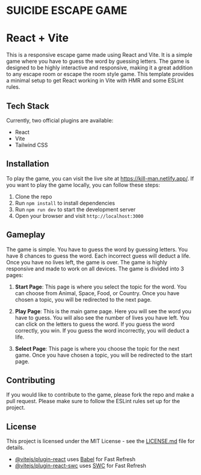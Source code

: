 # SUICIDE ESCAPE GAME
# React + Vite

This is a responsive escape game made using React and Vite. It is a simple game where you have to guess the word by guessing letters. The game is designed to be highly interactive and responsive, making it a great addition to any escape room or escape the room style game.
This template provides a minimal setup to get React working in Vite with HMR and some ESLint rules.

## Tech Stack
Currently, two official plugins are available:

- React
- Vite
- Tailwind CSS

## Installation

To play the game, you can visit the live site at https://kill-man.netlify.app/. If you want to play the game locally, you can follow these steps:

1. Clone the repo
2. Run `npm install` to install dependencies
3. Run `npm run dev` to start the development server
4. Open your browser and visit `http://localhost:3000`

## Gameplay

The game is simple. You have to guess the word by guessing letters. You have 8 chances to guess the word. Each incorrect guess will deduct a life. Once you have no lives left, the game is over. The game is highly responsive and made to work on all devices. The game is divided into 3 pages:

1. **Start Page**: This page is where you select the topic for the word. You can choose from Animal, Space, Food, or Country. Once you have chosen a topic, you will be redirected to the next page.

2. **Play Page**: This is the main game page. Here you will see the word you have to guess. You will also see the number of lives you have left. You can click on the letters to guess the word. If you guess the word correctly, you win. If you guess the word incorrectly, you will deduct a life.

3. **Select Page**: This page is where you choose the topic for the next game. Once you have chosen a topic, you will be redirected to the start page.

## Contributing

If you would like to contribute to the game, please fork the repo and make a pull request. Please make sure to follow the ESLint rules set up for the project.

## License

This project is licensed under the MIT License - see the [LICENSE.md](LICENSE.md) file for details.
- [@vitejs/plugin-react](https://github.com/vitejs/vite-plugin-react/blob/main/packages/plugin-react/README.md) uses [Babel](https://babeljs.io/) for Fast Refresh
- [@vitejs/plugin-react-swc](https://github.com/vitejs/vite-plugin-react-swc) uses [SWC](https://swc.rs/) for Fast Refresh

